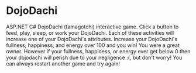 # DojoDachi
ASP.NET C# DojoDachi (tamagotchi) interactive game. Click a button to feed, play, sleep, or work your DojoDachi. Each of these activities will increase one of your DojoDachi's attributes. Increase your DojoDachi's fullness, happiness, and energy over 100 and you win! You were a great owner. However if your fullness, happiness, or energy ever get below 0 then your dojodachi will perish due to your negligence :(, but don't worry! You can always restart another game and try again!
